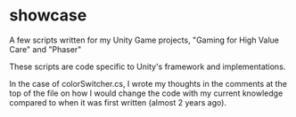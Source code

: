 # showcase
A few scripts written for my Unity Game projects, "Gaming for High Value Care" and "Phaser"

These scripts are code specific to Unity's framework and implementations.

In the case of colorSwitcher.cs, I wrote my thoughts in the comments at the top of the file on how I would change the code with my current knowledge compared to when it was first written (almost 2 years ago).
